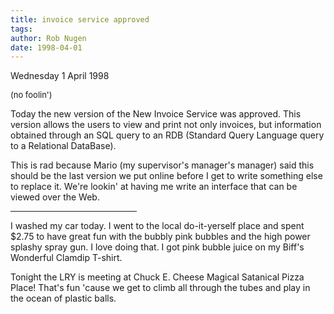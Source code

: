 ```yaml
---
title: invoice service approved
tags: 
author: Rob Nugen
date: 1998-04-01
---
```


<title>yay!</title>

<p class=date>Wednesday 1 April 1998</p>
<font size=-1>(no foolin')</font>
<p>
Today the new version of the New Invoice Service was approved.  This version allows the users to view and print not only invoices, but information obtained through an SQL query to an RDB (Standard Query Language query to a Relational DataBase).
<p>
This is rad because Mario (my supervisor's manager's manager) said this should be the last version we put online before I get to write something else to replace it.  We're lookin' at having me write an interface that can be viewed over the Web.
<p>
<hr width=40% align=left>
<p>
I washed my car today. I went to the local do-it-yerself place and spent $2.75 to have great fun with the bubbly pink bubbles and the high power splashy spray gun. I love doing that. I got pink bubble juice on my Biff's Wonderful Clamdip T-shirt.
<p>
Tonight the LRY is meeting at Chuck E. Cheese Magical Satanical Pizza Place! That's fun 'cause we get to climb all through the tubes and play in the ocean of plastic balls.</p>
